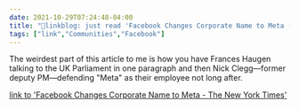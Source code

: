 ```yaml
---
date: 2021-10-29T07:24:48-04:00
title: "🔗linkblog: just read 'Facebook Changes Corporate Name to Meta - The New York Times'"
tags: ["link","Communities","Facebook"]
---
```

The weirdest part of this article to me is how you have Frances Haugen talking to the UK Parliament in one paragraph and then Nick Clegg—former deputy PM—defending "Meta" as their employee not long after.
 
[link to 'Facebook Changes Corporate Name to Meta - The New York Times'](https://www.nytimes.com/2021/10/28/technology/facebook-meta-name-change.html)
